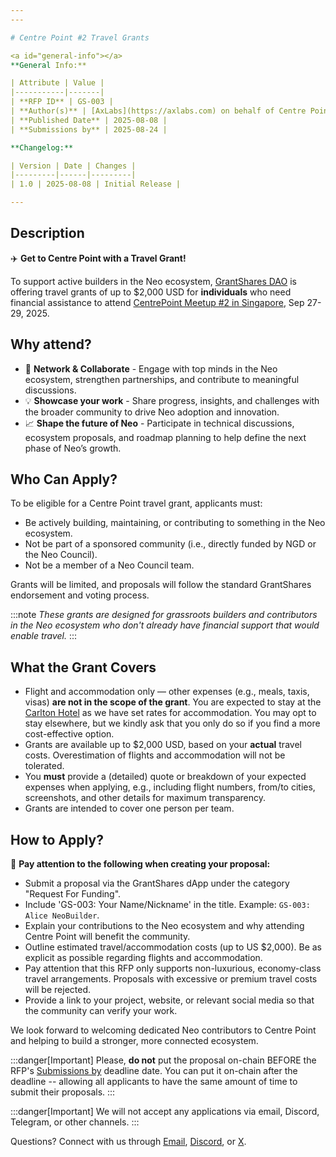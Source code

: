 ```yaml
---
---

# Centre Point #2 Travel Grants

<a id="general-info"></a>
**General Info:**

| Attribute | Value |
|-----------|-------|
| **RFP ID** | GS-003 |
| **Author(s)** | [AxLabs](https://axlabs.com) on behalf of Centre Point |
| **Published Date** | 2025-08-08 |
| **Submissions by** | 2025-08-24 |

**Changelog:**

| Version | Date | Changes |
|---------|------|---------|
| 1.0 | 2025-08-08 | Initial Release |

---
```


## Description

✈️ **Get to Centre Point with a Travel Grant!** 

To support active builders in the Neo ecosystem, [GrantShares DAO](https://grantshares.io) is offering travel grants of up to $2,000 USD for **individuals** who need financial assistance to attend [CentrePoint Meetup #2 in Singapore](https://medium.com/centrepoint/centre-point-meetup-2-singapore-september-27-29-548320dfa77a), Sep 27-29, 2025.

## Why attend?

- 🚀 **Network & Collaborate** - Engage with top minds in the Neo ecosystem, strengthen partnerships, and contribute to meaningful discussions.
- 💡 **Showcase your work** - Share progress, insights, and challenges with the broader community to drive Neo adoption and innovation.
- 📈 **Shape the future of Neo** - Participate in technical discussions, ecosystem proposals, and roadmap planning to help define the next phase of Neo’s growth.

## Who Can Apply?

To be eligible for a Centre Point travel grant, applicants must:

- Be actively building, maintaining, or contributing to something in the Neo ecosystem.
- Not be part of a sponsored community (i.e., directly funded by NGD or the Neo Council).
- Not be a member of a Neo Council team.

Grants will be limited, and proposals will follow the standard GrantShares endorsement and voting process.

:::note
*These grants are designed for grassroots builders and contributors in the Neo ecosystem who don't already have financial support that would enable travel.*
:::

## What the Grant Covers

- Flight and accommodation only — other expenses (e.g., meals, taxis, visas) **are not in the scope of the grant**. You are expected to stay at the [Carlton Hotel](https://www.carltonhotel.sg) as we have set rates for accommodation. You may opt to stay elsewhere, but we kindly ask that you only do so if you find a more cost-effective option.
- Grants are available up to $2,000 USD, based on your **actual** travel costs. Overestimation of flights and accommodation will not be tolerated.
- You **must** provide a (detailed) quote or breakdown of your expected expenses when applying, e.g., including flight numbers, from/to cities, screenshots, and other details for maximum transparency.
- Grants are intended to cover one person per team.

## How to Apply?

🚨 **Pay attention to the following when creating your proposal:**

- Submit a proposal via the GrantShares dApp under the category "Request For Funding". 
- Include 'GS-003: Your Name/Nickname' in the title. Example: `GS-003: Alice NeoBuilder`.
- Explain your contributions to the Neo ecosystem and why attending Centre Point will benefit the community. 
- Outline estimated travel/accommodation costs (up to US $2,000). Be as explicit as possible regarding flights and accommodation.
- Pay attention that this RFP only supports non-luxurious, economy-class travel arrangements. Proposals with excessive or premium travel costs will be rejected.
- Provide a link to your project, website, or relevant social media so that the community can verify your work.

We look forward to welcoming dedicated Neo contributors to Centre Point and helping to build a stronger, more connected ecosystem.

:::danger[Important]
Please, **do not** put the proposal on-chain BEFORE the RFP's [Submissions by](#general-info) deadline date. You can put it on-chain after the deadline -- allowing all applicants to have the same amount of time to submit their proposals.
:::

:::danger[Important]
We will not accept any applications via email, Discord, Telegram, or other channels.
:::

Questions? Connect with us through [Email](mailto:info@grantshares.io), [Discord](https://discord.gg/rvZFQ5382k), or [X](https://x.com/GrantShares).